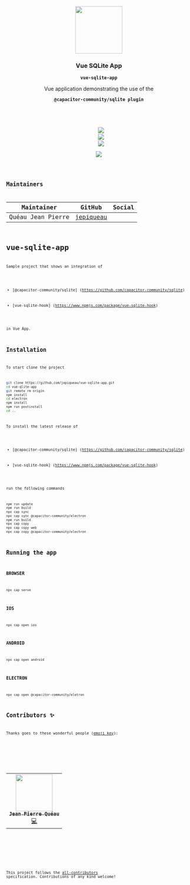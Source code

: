 <p align="center"><br><img src="https://avatars3.githubusercontent.com/u/16580653?v=4" width="128" height="128" /></p>

<h3 align="center">Vue SQLite App</h3>
<p align="center"><strong><code>vue-sqlite-app</code></strong></p>
<p align="center">Vue application demonstrating the use of the</p>
<p align="center"><strong><code>@capacitor-community/sqlite plugin<code></strong></p>
<br>
<p align="center">
  <img src="https://img.shields.io/maintenance/yes/2020?style=flat-square" />
  <a href="https://github.com/jepiqueau/vue-sqlite-app"><img src="https://img.shields.io/github/license/jepiqueau/vue-sqlite-app?style=flat-square" /></a>
  <a href="https://github.com/jepiqueau/vue-sqlite-app"><img src="https://img.shields.io/github/package-json/v/jepiqueau/vue-sqlite-app?style=flat-square" /></a>
<!-- ALL-CONTRIBUTORS-BADGE:START - Do not remove or modify this section -->
<a href="#contributors-"><img src="https://img.shields.io/badge/all%20contributors-1-orange?style=flat-square" /></a>
<!-- ALL-CONTRIBUTORS-BADGE:END -->
</p>

## Maintainers

| Maintainer        | GitHub                                    | Social |
| ----------------- | ----------------------------------------- | ------ |
| Quéau Jean Pierre | [jepiqueau](https://github.com/jepiqueau) |        |


# vue-sqlite-app
Sample project that shows an integration of
 - [@capacitor-community/sqlite] (https://github.com/capacitor-community/sqlite)

 - [vue-sqlite-hook] (https://www.npmjs.com/package/vue-sqlite-hook)

in Vue App.


## Installation

To start clone the project
```bash
git clone https://github.com/jepiqueau/vue-sqlite-app.git 
cd vue-qlite-app
git remote rm origin
npm install
cd electron
npm install
npm run postinstall
cd ..
```


To install the latest release of 

 - [@capacitor-community/sqlite] (https://github.com/capacitor-community/sqlite)

 - [vue-sqlite-hook] (https://www.npmjs.com/package/vue-sqlite-hook)

run the following commands

```bash
npm run update
npm run build
npx cap sync
npx cap sync @capacitor-community/electron
npm run build
npx cap copy
npx cap copy web
npx cap copy @capacitor-community/electron
```

## Running the app

### BROWSER

```
npx cap serve
```

### IOS

```
npx cap open ios
```

### ANDROID

```
npx cap open android
```

### ELECTRON

```
npx cap open @capacitor-community/eletron
```


## Contributors ✨

Thanks goes to these wonderful people ([emoji key](https://allcontributors.org/docs/en/emoji-key)):

<!-- ALL-CONTRIBUTORS-LIST:START - Do not remove or modify this section -->
<!-- prettier-ignore-start -->
<!-- markdownlint-disable -->
<table>
  <tr>
    <td align="center"><a href="https://github.com/jepiqueau"><img src="https://avatars3.githubusercontent.com/u/16580653?v=4" width="100px;" alt=""/><br /><sub><b>Jean Pierre Quéau</b></sub></a><br /><a href="https://github.com/jepiqueau/vue-data-storage-sqlite-app-starter/commits?author=jepiqueau" title="Code">💻</a></td>
  </tr>
</table>

<!-- markdownlint-enable -->
<!-- prettier-ignore-end -->

<!-- ALL-CONTRIBUTORS-LIST:END -->

This project follows the [all-contributors](https://github.com/all-contributors/all-contributors) specification. Contributions of any kind welcome!

